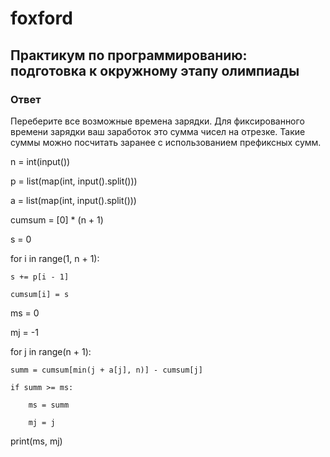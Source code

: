 # foxford
## Практикум по программированию: подготовка к окружному этапу олимпиады ##
### Ответ ###
Переберите все возможные времена зарядки. Для фиксированного времени зарядки ваш заработок это сумма чисел на отрезке. Такие суммы можно посчитать заранее с использованием префиксных сумм.

 

n = int(input())

p = list(map(int, input().split()))

a = list(map(int, input().split()))

cumsum = [0] * (n + 1)

s = 0

for i in range(1, n + 1):

    s += p[i - 1]

    cumsum[i] = s

ms = 0

mj = -1

for j in range(n + 1):

    summ = cumsum[min(j + a[j], n)] - cumsum[j]

    if summ >= ms:

        ms = summ

        mj = j

print(ms, mj)